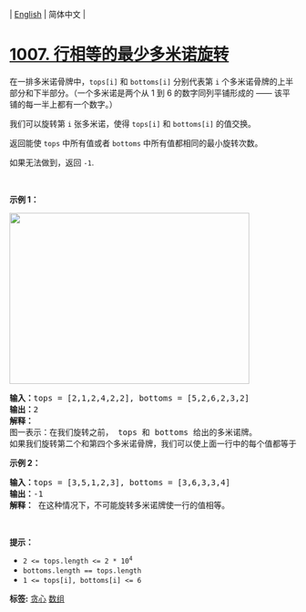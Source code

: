 | [English](README_EN.md) | 简体中文 |

# [1007. 行相等的最少多米诺旋转](https://leetcode.cn/problems/minimum-domino-rotations-for-equal-row)
<p>在一排多米诺骨牌中，<code>tops[i]</code> 和 <code>bottoms[i]</code>&nbsp;分别代表第 <code>i</code> 个多米诺骨牌的上半部分和下半部分。（一个多米诺是两个从 1 到 6 的数字同列平铺形成的&nbsp;—— 该平铺的每一半上都有一个数字。）</p>

<p>我们可以旋转第&nbsp;<code>i</code>&nbsp;张多米诺，使得 <code>tops[i]</code> 和 <code>bottoms[i]</code>&nbsp;的值交换。</p>

<p>返回能使 <code>tops</code> 中所有值或者 <code>bottoms</code> 中所有值都相同的最小旋转次数。</p>

<p>如果无法做到，返回&nbsp;<code>-1</code>.</p>

<p>&nbsp;</p>

<p><strong class="example">示例 1：</strong></p>
<img alt="" src="https://assets.leetcode.com/uploads/2021/05/14/domino.png" style="height: 300px; width: 421px;" />
<pre>
<strong>输入：</strong>tops = [2,1,2,4,2,2], bottoms = [5,2,6,2,3,2]
<strong>输出：</strong>2
<strong>解释：</strong> 
图一表示：在我们旋转之前， tops 和 bottoms 给出的多米诺牌。 
如果我们旋转第二个和第四个多米诺骨牌，我们可以使上面一行中的每个值都等于 2，如图二所示。 
</pre>

<p><strong class="example">示例 2：</strong></p>

<pre>
<strong>输入：</strong>tops = [3,5,1,2,3], bottoms = [3,6,3,3,4]
<strong>输出：</strong>-1
<strong>解释：</strong> 在这种情况下，不可能旋转多米诺牌使一行的值相等。
</pre>

<p>&nbsp;</p>

<p><strong>提示：</strong></p>

<ul>
	<li><code>2 &lt;= tops.length &lt;= 2 * 10<sup>4</sup></code></li>
	<li><code>bottoms.length == tops.length</code></li>
	<li><code>1 &lt;= tops[i], bottoms[i] &lt;= 6</code></li>
</ul>

**标签:**  [贪心](https://leetcode.cn/tag/greedy) [数组](https://leetcode.cn/tag/array) 
